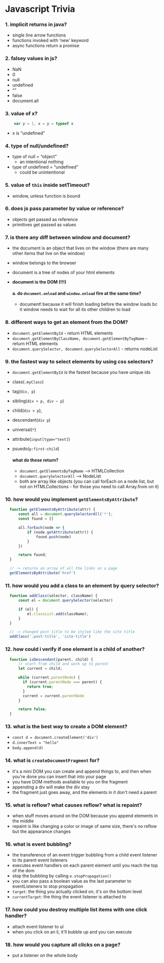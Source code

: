 # Javascript Trivia

### 1. implicit returns in java?
  - single line arrow functions
  - functions invoked with ‘new’ keyword
  - async functions return a promise

### 2. falsey values in js?
  - NaN
  - 0
  - null 
  - undefined
  - “” 
  - false
  - document.all

### 3. value of x?
``` javascript
	var y = 1, x = y = typeof x
```
	
  - x is “undefined”

### 4. type of null/undefined?
  - type of null = “object”
    - an intentional nothing
  - type of undefined = “undefined” 
    - could be unintentional

### 5. value of `this` inside setTimeout?
  - window, unless function is bound

### 6. does js pass parameter by value or reference?
  - objects get passed as reference
  - primitives get passed as values

### 7. is there any diff between window and document?
  -   the document is an object that lives on the window (there are many other items that live on the window)
  - window belongs to the browser
  - document is a tree of nodes of your html elements
  - **document is the DOM (!!!)**

    #### a. do `document.onload` and `window.onload` fire at the same time?
      - document! because it will finish loading before the window loads bc it window needs to wait for all its other children to load

### 8. different ways to get an element from the DOM?
  - `document.getElementById` - return HTML elements
  - `document.getElementByClassName, document.getElementByTagName` - return HTML elements
  - `document.querySelector, document.querySelectorAll` - returns nodeList

### 9. the fastest way to select elements by using css selectors?
  - `document.getElementById` is the fastest because you have unique ids
  - class(`.myClass`)
  - tag(`div, p`)
  - sibling(`div + p, div ~ p`)
  - child(`div > p`), 
  - descendant(`div p`)
  - universal(`*`)
  - attribute(`input[type="text]`)
  - psuedo(`p:first-child`)

    #### what do these return?
    - `document.getElementsByTagName` --> HTMLCollection
    - `document.querySelectorAll` --> NodeList
    - both are array like objects (you can call forEach on a node list, but not on HTMLCollections - for those you need to call Array.from on it)

### 10. how would you implement `getElementsByAttribute`?

  ``` javascript
    function getElementsByAttribute(attr) {
        const all = document.querySelectorAll('*');
        const found = []

        all.forEach(node => {
            if (node.getAttribute(attr)) {
                found.push(node)
            }
        })

        return found;
    }

    // -> returns an array of all the links on a page
    getElementsByAttribute('href') 
  ```

  ### 11. how would you add a class to an element by query selector?
  
  ``` javascript
    function addClass(selector, className) {
        const el = document.querySelector(selector)

        if (el) {
            el.classList.add(className);
        }
    }

    // -> changed post title to be styled like the site title 
    addClass('.post-title', 'site-title')
  ```

  ### 12. how could i verify if one element is a child of another?

  ``` javascript
    function isDescendant(parent, child) {
        // start from child and work up to parent
        let current = child;

        while (current.parentNode) {
          if (current.parentNode === parent) {
            return true;
          }
          current = current.parentNode
        }

        return false;
    }
  ```

  ### 13. what is the best way to create a DOM element?
  - `const d = document.createElement('div')`
  - `d.innerText = "hello"`
  - `body.append(d)`

  ### 14. what is `createDocumentFragment` for?

  - it's a mini DOM you can create and append things to, and then when you're done you can insert that into your page
  - you have DOM methods available to you on the fragment
  - appending a div will make the div stay
  - the fragment just goes away, and the elements in it don't need a parent


  ### 15. what is reflow? what causes reflow? what is repaint?
  - when stuff moves around on the DOM because you append elements in the middle
  - repaint is like changing a color or image of same size, there's no reflow but the appearance changes

  ### 16. what is event bubbling?
  - the transference of an event trigger bubbling from a child event listener to its parent event listeners
  - executes event handlers on each parent element until you reach the top of the dom
  - stop the bubbling by calling `e.stopPropagation()`
  - you can also pass a boolean value as the last parameter to eventListeners to stop propagation
  - `target`: the thing you actually clicked on, it's on the bottom level
  - `currentTarget`: the thing the event listener is attached to
  
  ### 17. how could you destroy multiple list items with one click handler?

  - attach event listener to ul
  - when you click on an li, it'll bubble up and you can execute

  ### 18. how would you capture all clicks on a page?

  - put a listener on the whole body

